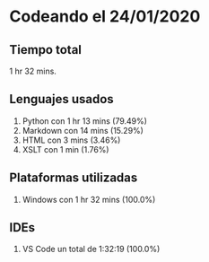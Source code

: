 # Codeando el 24/01/2020

## Tiempo total
1 hr 32 mins.

## Lenguajes usados
1. Python con 1 hr 13 mins (79.49%)
1. Markdown con 14 mins (15.29%)
1. HTML con 3 mins (3.46%)
1. XSLT con 1 min (1.76%)

## Plataformas utilizadas
1. Windows con 1 hr 32 mins (100.0%)

## IDEs
1. VS Code un total de 1:32:19 (100.0%)
